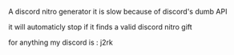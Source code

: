 A discord nitro generator it is slow because of discord's dumb API 

it will automaticly stop if it finds a valid discord nitro gift

for anything my discord is : j2rk 
